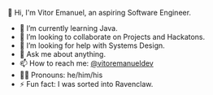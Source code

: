 👋 Hi, I'm Vitor Emanuel, an aspiring Software Engineer.

<!--
**VitorEmanuelDev/vitoremanueldev** is a ✨ _special_ ✨ repository because its `README.md` (this file) appears on your GitHub profile.



Here are some ideas to get you started:

<!--- 🔭 I’m currently working on ...--> 
- 🌱 I’m currently learning Java.
- 👯 I’m looking to collaborate on Projects and Hackatons.
- 🤔 I’m looking for help with Systems Design.
- 💬 Ask me about anything.
- 📫 How to reach me: <a href="https://twitter.com/VitorEmanuelDev"> @vitoremanueldev</a>
- 🏳️‍🌈 Pronouns: he/him/his
- ⚡ Fun fact: I was sorted into Ravenclaw.
